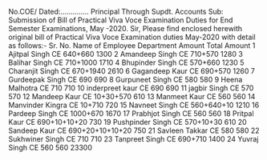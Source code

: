 No.COE/			Dated:…………..
Principal
Through Supdt. Accounts
Sub: Submission of Bill of Practical Viva Voce Examination Duties for End Semester Examinations, May -2020.
Sir,
Please find enclosed herewith original bill of Practical Viva Voce Examination duties May-2020 with detail as follows:-
Sr. No.	Name of Employee 	Department 	Amount 	Total Amount
1	Ajitpal Singh	CE	640+660	1300
2	Amandeep Singh	CE	710+570	1280
3	Balihar Singh	CE	710+1000	1710
4	Bhupinder Singh	CE	570+660	1230
5	Charanjit Singh	CE	670+1940	2610
6	Gagandeep Kaur	CE	690+570	1260
7	Gurdeepak Singh	CE	690	690
8	Gurpuneet Singh	CE	580	580
9	Heena Malhotra	CE	710	710
10	inderpreet kaur	CE	690	690
11	jagbir Singh	CE	570	570
12	Mandeep Kaur	CE	10+30+570	610
13	Manmeet Kaur	CE	560	560
14	Manvinder Kingra	CE	10+710	720
15	Navneet Singh	CE	560+640+10	1210
16	Pardeep Singh	CE	1000+670	1670
17	Prabhjot Singh	CE	560	560
18	Pritpal Kaur	CE	690+10+10+20	730
19	Pushpinder Singh	CE	570+10+30	610
20	Sandeep Kaur	CE	690+20+10+10+20	750
21	Savleen Takkar	CE	580	580
22	Sukhwiner Singh	CE	710	710
23	Tanpreet Singh	CE	690+710	1400
24	Yuvraj Singh	CE	560	560
				23300
